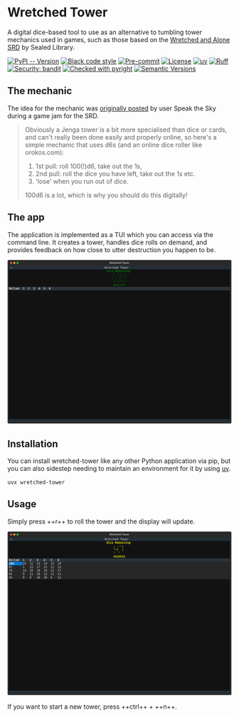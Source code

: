 # Wretched Tower

A digital dice-based tool to use as an alternative to tumbling tower mechanics used in games, such as those based on the [Wretched and Alone SRD](https://sealedlibrary.itch.io/wretched-alone-srd) by Sealed Library.

[![PyPI -- Version](https://img.shields.io/pypi/v/wretched-tower)](https://pypi.org/project/wretched-tower/)
[![Black code style](https://img.shields.io/badge/code%20style-black-000000.svg)](https://github.com/ambv/black)
[![Pre-commit](https://img.shields.io/badge/pre--commit-enabled-brightgreen?logo=pre-commit&logoColor=white)](https://github.com/andrlik/wretched-tower/blob/main/.pre-commit-config.yaml)
[![License](https://img.shields.io/github/license/andrlik/wretched-tower)](https://github.com/andrlik/wretched-tower/blob/main/LICENSE)
[![uv](https://img.shields.io/endpoint?url=https://raw.githubusercontent.com/astral-sh/uv/main/assets/badge/v0.json)](https://github.com/astral-sh/uv)
[![Ruff](https://img.shields.io/endpoint?url=https://raw.githubusercontent.com/astral-sh/ruff/main/assets/badge/v2.json)](https://github.com/astral-sh/ruff)
[![Security: bandit](https://img.shields.io/badge/security-bandit-green.svg)](https://github.com/PyCQA/bandit)
[![Checked with pyright](https://microsoft.github.io/pyright/img/pyright_badge.svg)](https://microsoft.github.io/pyright/)
[![Semantic Versions](https://img.shields.io/badge/%20%20%F0%9F%93%A6%F0%9F%9A%80-semantic--versions-e10079.svg)](https://github.com/andrlik/wretched-tower/releases)

## The mechanic

The idea for the mechanic was [originally posted](https://itch.io/jam/wretched-jam/topic/796498/dice-substitute-for-jenga-towers) by user Speak the Sky during a game jam for the SRD.

> Obviously a Jenga tower is a bit more specialised than dice or cards, and can't really been done easily and properly online, so here's a simple mechanic that uses d6s (and an online dice roller like orokos.com):
>
> 1. 1st pull: roll 100(!)d6, take out the 1s,
> 2. 2nd pull: roll the dice you have left, take out the 1s etc.
> 3. 'lose' when you run out of dice.
>
> 100d6 is a lot, which is why you should do this digitally!

## The app

The application is implemented as a TUI which you can access via the command line. It creates a tower,
handles dice rolls on demand, and provides feedback on how close to utter destruction you happen to be.

![Screenshot of the Wretched tower app showing dice remaining and key bindings at the bottom. Currently displays 100 dice and healthy.](imgs/Wretched_Tower_2025-03-21T16_24_56_232995.svg)

## Installation

You can install wretched-tower like any other Python application via pip, but you can also sidestep needing to maintain an environment for it by using [uv](https://docs.astral.sh/uv/).

```
uvx wretched-tower
```

## Usage

Simply press ++r++ to roll the tower and the display will update.

![Screenshot of the Wretched Tower app in progress, this time showing 47 dice remaining and status Wounded](imgs/Wretched_Tower_2025-03-21T16_29_08_450953.svg)

If you want to start a new tower, press ++ctrl++ + ++n++.
